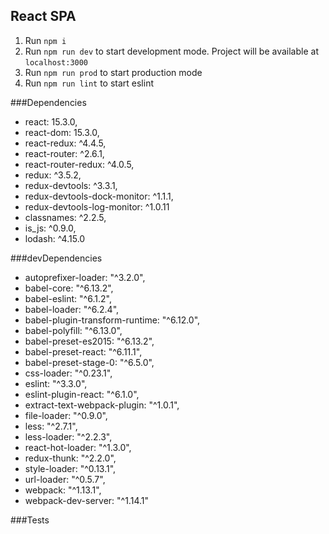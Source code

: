 ## React SPA

1. Run `npm i`
2. Run `npm run dev` to start development mode. Project will be available at `localhost:3000`
3. Run `npm run prod` to start production mode
4. Run `npm run lint` to start eslint

###Dependencies
* react: 15.3.0,
* react-dom: 15.3.0,
* react-redux: ^4.4.5,
* react-router: ^2.6.1,
* react-router-redux: ^4.0.5,
* redux: ^3.5.2,
* redux-devtools: ^3.3.1,
* redux-devtools-dock-monitor: ^1.1.1,
* redux-devtools-log-monitor: ^1.0.11
* classnames: ^2.2.5,
* is_js: ^0.9.0,
* lodash: ^4.15.0

###devDependencies
* autoprefixer-loader: "^3.2.0",
* babel-core: "^6.13.2",
* babel-eslint: "^6.1.2",
* babel-loader: "^6.2.4",
* babel-plugin-transform-runtime: "^6.12.0",
* babel-polyfill: "^6.13.0",
* babel-preset-es2015: "^6.13.2",
* babel-preset-react: "^6.11.1",
* babel-preset-stage-0: "^6.5.0",
* css-loader: "^0.23.1",
* eslint: "^3.3.0",
* eslint-plugin-react: "^6.1.0",
* extract-text-webpack-plugin: "^1.0.1",
* file-loader: "^0.9.0",
* less: "^2.7.1",
* less-loader: "^2.2.3",
* react-hot-loader: "^1.3.0",
* redux-thunk: "^2.2.0",
* style-loader: "^0.13.1",
* url-loader: "^0.5.7",
* webpack: "^1.13.1",
* webpack-dev-server: "^1.14.1"

###Tests


